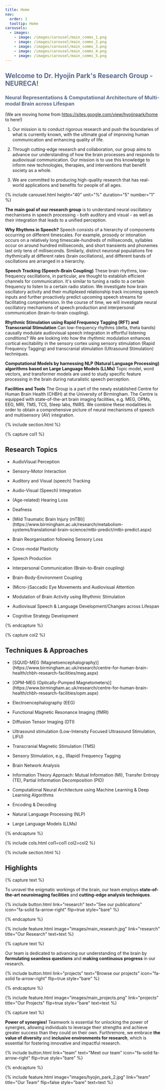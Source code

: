```yaml
---
title: Home
nav:
  order: 1
  tooltip: Home
carousels:
  - images: 
    - image: /images/carousel/main_comms_1.png
    - image: /images/carousel/main_comms_2.png
    - image: /images/carousel/main_comms_3.png
    - image: /images/carousel/main_comms_4.png
    - image: /images/carousel/main_comms_5.png
---
```


## <span style="color: #586A8C;">Welcome to Dr. Hyojin Park's Research Group - NEURECA!</span>
### <span style="color: #586A8C;">Neural Representations & Computational Architecture of Multi-modal Brain across Lifespan</span>
(We are moving home from <https://sites.google.com/view/hyojinpark/home> to here!)

1. Our mission is to conduct rigorous research and push the boundaries of what is currently known, with the ultimate goal of improving human communication and enhancing quality of life.

2. Through cutting-edge research and collaboration, our group aims to advance our understanding of how the brain processes and responds to audiovisual communication. Our mission is to use this knowledge to inform new technologies, therapies, and interventions that benefit society as a whole.

3. We are committed to producing high-quality research that has real-world applications and benefits for people of all ages.

{% include carousel.html
height="40"
unit="%"
duration="5"
number="1" 
%}

**The main goal of our research group** is to understand neural oscillatory mechanisms in speech processing - both auditory and visual - as well as their integration that leads to a unified perception. 

**Why Rhythms in Speech?** Speech consists of a hierarchy of components occurring on different timescales. For example, prosody or intonation occurs on a relatively long timescale-hundreds of milliseconds, syllables occur on around hundred milliseconds, and short transients and phonemes last only tens of milliseconds. Similarly, distinct neuronal populations fire rhythmically at different rates (brain oscillations), and different bands of oscillations are arranged in a hierarchy.

**Speech Tracking (Speech-Brain Coupling)** These brain rhythms, low-frequency oscillations, in particular, are thought to establish efficient channels for communication. It's similar to tuning a radio to a certain frequency to listen to a certain radio station. We investigate how brain oscillatory activity and their multiplexed relationship track incoming speech inputs and further proactively predict upcoming speech streams for facilitating comprehension. In the course of time, we will investigate neural oscillatory mechanisms of speech production and interpersonal communication (brain-to-brain coupling).

**Rhythmic Stimulation using Rapid Frequency Tagging (RFT) and Transcranial Stimulation** Can low-frequency rhythms (delta, theta bands) causally modulate audiovisual speech integration in effortful listening conditions? We are looking into how the rhythmic modulation enhances cortical excitability in the sensory cortex using sensory stimulation (Rapid Frequency Tagging) and transcranial stimulation (Ultrasound Stimulation) techniques. 

**Computational Models by harnessing NLP (Natural Language Processing) algorithms based on Large Language Models (LLMs)** Topic model, word vectors, and transformer models are used to study specific feature processing in the brain during naturalistic speech perception.

**Facilities and Tools** The Group is a part of the newly established Centre for Human Brain Health (CHBH) at the University of Birmingham. The Centre is equipped with state-of-the-art brain imaging facilities, e.g. MEG, OPMs, EEG, MRI, TMS, TCS, Sleep labs, fNIRS. We combine these modalities in order to obtain a comprehensive picture of neural mechanisms of speech and multisensory (AV) integration.

{% include section.html %}

{% capture col1 %}
## Research Topics
- <p style='text-align: left;'>AudioVisual Perception</p>
- <p style='text-align: left;'>Sensory-Motor Interaction</p>
- <p style='text-align: left;'>Auditory and Visual (speech) Tracking</p>
- <p style='text-align: left;'>Audio-Visual (Speech) Integration</p>
- <p style='text-align: left;'>(Age-related) Hearing Loss</p>
- <p style='text-align: left;'>Deafness</p>
- <p style='text-align: left;'>[Mild Traumatic Brain Injury (mTBI)](https://www.birmingham.ac.uk/research/metabolism-systems/translational-brain-science/mtbi-predict/mtbi-predict.aspx)</p>
- <p style='text-align: left;'>Brain Reorganisation following Sensory Loss</p>
- <p style='text-align: left;'>Cross-modal Plasticity</p>
- <p style='text-align: left;'>Speech Production</p>
- <p style='text-align: left;'>Interpersonal Communication (Brain-to-Brain coupling)</p>
- <p style='text-align: left;'>Brain-Body-Environment Coupling</p>
- <p style='text-align: left;'>(Micro-)Saccadic Eye Movements and Audiovisual Attention</p>
- <p style='text-align: left;'>Modulation of Brain Activity using Rhythmic Stimulation</p>
- <p style='text-align: left;'>Audiovisual Speech & Language Development/Changes across Lifespan</p>
- <p style='text-align: left;'>Cognitive Strategy Development</p>
{% endcapture %}

{% capture col2 %}
## Techniques & Approaches
- <p style='text-align: left;'>[SQUID-MEG (Magnetoencephalography)](https://www.birmingham.ac.uk/research/centre-for-human-brain-health/chbh-research-facilities/meg.aspx)</p>
- <p style='text-align: left;'>[OPM-MEG (Optically-Pumped Magnetometers)](https://www.birmingham.ac.uk/research/centre-for-human-brain-health/chbh-research-facilities/opm.aspx)</p>
- <p style='text-align: left;'>Electroencephalography (EEG)</p>
- <p style='text-align: left;'>Functional Magnetic Resonance Imaging (fMRI)</p>
- <p style='text-align: left;'>Diffusion Tensor Imaging (DTI)</p>
- <p style='text-align: left;'>Ultrasound stimulation (Low-Intensity Focused Ultrasound Stimulation, LIFU)</p>
- <p style='text-align: left;'>Transcranial Magnetic Stimulation (TMS)</p>
- <p style='text-align: left;'>Sensory Stimulation, e.g., (Rapid) Frequency Tagging</p>
- <p style='text-align: left;'>Brain Network Analysis</p>
- <p style='text-align: left;'>Information Theory Approach: Mutual Information (MI), Transfer Entropy (TE), Partial Information Decomposition (PID)</p>
- <p style='text-align: left;'>Computational Neural Architecture using Machine Learning & Deep Learning Algorithms</p>
- <p style='text-align: left;'>Encoding & Decoding</p>
- <p style='text-align: left;'>Natural Language Processing (NLP)</p>
- <p style='text-align: left;'>Large Language Models (LLMs)</p>
{% endcapture %}

{% include cols.html col1=col1 col2=col2 %}

{% include section.html %}

## Highlights

{% capture text %}

To unravel the enigmatic workings of the brain, our team employs **state-of-the-art neuroimaging facilities** and **cutting-edge analysis techniques**.

{%
  include button.html
  link="research"
  text="See our publications"
  icon="fa-solid fa-arrow-right"
  flip=true
  style="bare"
%}

{% endcapture %}

{%
  include feature.html
  image="images/main_research.jpg"
  link="research"
  title="Our Research"
  text=text
%}

{% capture text %}

Our team is dedicated to advancing our understanding of the brain by **formulating seamless questions** and **making continuous progress** in our research.

{%
  include button.html
  link="projects"
  text="Browse our projects"
  icon="fa-solid fa-arrow-right"
  flip=true
  style="bare"
%}

{% endcapture %}

{%
  include feature.html
  image="images/main_projects.png"
  link="projects"
  title="Our Projects"
  flip=true
  style="bare"
  text=text
%}

{% capture text %}

**Power of synergies!** Teamwork is essential for unlocking the power of synergies, allowing individuals to leverage their strengths and achieve greater success than they could on their own. Furthremore, we embrace **the value of diversity** and **inclusive environments for research**, which is essential for fostering innovative and impactful research.

{%
  include button.html
  link="team"
  text="Meet our team"
  icon="fa-solid fa-arrow-right"
  flip=true
  style="bare"
%}

{% endcapture %}

{%
  include feature.html
  image="images/hyojin_park_2.jpg"
  link="team"
  title="Our Team"
  flip=false
  style="bare"
  text=text
%}
